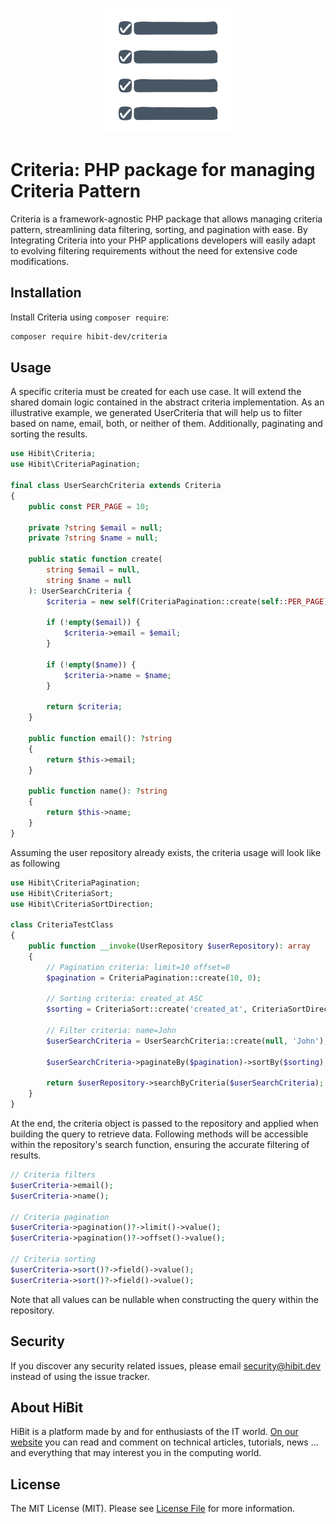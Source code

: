 <p align="center"><img src="https://raw.githubusercontent.com/hibit-dev/criteria/master/images/preview.png" alt="A comprehensive package for managing criteria pattern in PHP projects, streamlining data filtering, sorting, and pagination with ease."></p>

# Criteria: PHP package for managing Criteria Pattern
Criteria is a framework-agnostic PHP package that allows managing criteria pattern, streamlining data filtering, sorting, and pagination with ease. By Integrating Criteria into your PHP applications developers will easily adapt to evolving filtering requirements without the need for extensive code modifications.

## Installation
Install Criteria using `composer require`:

```bash
composer require hibit-dev/criteria
```

## Usage
A specific criteria must be created for each use case. It will extend the shared domain logic contained in the abstract criteria implementation. As an illustrative example, we generated UserCriteria that will help us to filter based on name, email, both, or neither of them. Additionally, paginating and sorting the results.

```php
use Hibit\Criteria;
use Hibit\CriteriaPagination;
 
final class UserSearchCriteria extends Criteria
{
    public const PER_PAGE = 10;
 
    private ?string $email = null;
    private ?string $name = null;
 
    public static function create(
        string $email = null,
        string $name = null
    ): UserSearchCriteria {
        $criteria = new self(CriteriaPagination::create(self::PER_PAGE));
 
        if (!empty($email)) {
            $criteria->email = $email;
        }
 
        if (!empty($name)) {
            $criteria->name = $name;
        }
 
        return $criteria;
    }
 
    public function email(): ?string
    {
        return $this->email;
    }
 
    public function name(): ?string
    {
        return $this->name;
    }
}
```

Assuming the user repository already exists, the criteria usage will look like as following

```php
use Hibit\CriteriaPagination;
use Hibit\CriteriaSort;
use Hibit\CriteriaSortDirection;
 
class CriteriaTestClass
{
    public function __invoke(UserRepository $userRepository): array
    {
        // Pagination criteria: limit=10 offset=0
        $pagination = CriteriaPagination::create(10, 0);
 
        // Sorting criteria: created_at ASC
        $sorting = CriteriaSort::create('created_at', CriteriaSortDirection::ASC);
 
        // Filter criteria: name=John
        $userSearchCriteria = UserSearchCriteria::create(null, 'John');
 
        $userSearchCriteria->paginateBy($pagination)->sortBy($sorting);
 
        return $userRepository->searchByCriteria($userSearchCriteria);
    }
}
```

At the end, the criteria object is passed to the repository and applied when building the query to retrieve data. Following methods will be accessible within the repository's search function, ensuring the accurate filtering of results.

```php
// Criteria filters
$userCriteria->email();
$userCriteria->name();
 
// Criteria pagination
$userCriteria->pagination()?->limit()->value();
$userCriteria->pagination()?->offset()->value();
 
// Criteria sorting
$userCriteria->sort()?->field()->value();
$userCriteria->sort()?->field()->value();
```

Note that all values can be nullable when constructing the query within the repository.

## Security
If you discover any security related issues, please email security@hibit.dev instead of using the issue tracker.

## About HiBit
HiBit is a platform made by and for enthusiasts of the IT world. [On our website](https://www.hibit.dev) you can read and comment on technical articles, tutorials, news ... and everything that may interest you in the computing world.

## License
The MIT License (MIT). Please see [License File](LICENSE) for more information.
